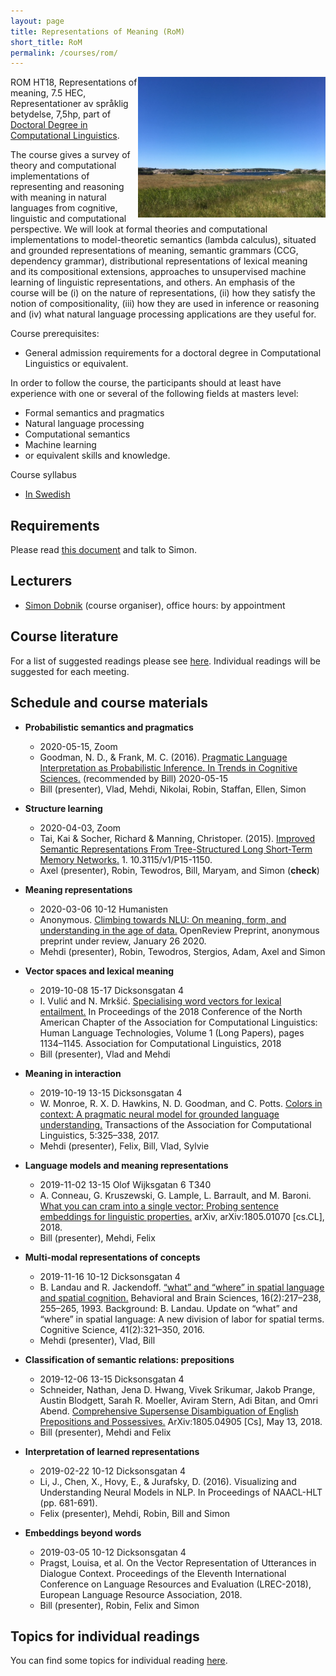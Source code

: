 ```yaml
---
layout: page
title: Representations of Meaning (RoM)
short_title: RoM
permalink: /courses/rom/
---
```


<img align="right" width="300" src="pics/rom-img_5624.jpg"/>

ROM HT18, Representations of meaning, 7.5 HEC, Representationer av
språklig betydelse, 7,5hp, part of [Doctoral Degree in Computational
Linguistics](https://flov.gu.se/digitalAssets/1605/1605989_asp-fd-datalingvistik-2016ver2.pdf).

The course gives a survey of theory and computational implementations
of representing and reasoning with meaning in natural languages from
cognitive, linguistic and computational perspective. We will look at
formal theories and computational implementations to model-theoretic
semantics (lambda calculus), situated and grounded representations of
meaning, semantic grammars (CCG, dependency grammar), distributional
representations of lexical meaning and its compositional extensions,
approaches to unsupervised machine learning of linguistic
representations, and others. An emphasis of the course will be (i) on
the nature of representations, (ii) how they satisfy the notion of
compositionality, (iii) how they are used in inference or reasoning
and (iv) what natural language processing applications are they useful
for.

Course prerequisites:

  - General admission requirements for a doctoral degree in
    Computational Linguistics or equivalent.

In order to follow the course, the participants should at least have
experience with one or several of the following fields at masters
level:

  - Formal semantics and pragmatics
  - Natural language processing
  - Computational semantics
  - Machine learning
  - or equivalent skills and knowledge.

Course syllabus

  - [In Swedish](https://flov.gu.se/digitalAssets/1578/1578778_representationer-av-spr--klig-betydelse--7-5-hp.pdf)


## Requirements

Please read [this document](../requirements.md) and talk to Simon.


## Lecturers

  - [Simon Dobnik](https://clasp.gu.se/about/people/simon-dobnik) (course organiser), office hours: by appointment


## Course literature

For a list of suggested readings please see [here](reading-list.pdf). Individual readings will be suggested for each meeting.


## Schedule and course materials

  - **Probabilistic semantics and pragmatics** 
  	* 2020-05-15, Zoom
	* Goodman, N. D., & Frank, M. C. (2016). [Pragmatic Language Interpretation as Probabilistic Inference. In Trends in Cognitive Sciences.](http://langcog.stanford.edu/papers_new/goodman-2016-underrev.pdf) (recommended by Bill) 2020-05-15
	* Bill (presenter), Vlad, Mehdi, Nikolai, Robin, Staffan, Ellen, Simon
  - **Structure learning**
  	* 2020-04-03, Zoom
	* Tai, Kai & Socher, Richard & Manning, Christoper. (2015). [Improved Semantic Representations From Tree-Structured Long Short-Term Memory Networks.](https://arxiv.org/abs/1503.00075) 1. 10.3115/v1/P15-1150. 
	* Axel (presenter), Robin, Tewodros, Bill, Maryam, and Simon (**check**)

  - **Meaning representations**
	* 2020-03-06 10-12 Humanisten
	* Anonymous. [Climbing towards NLU: On meaning, form, and understanding in the age of data.](https://openreview.net/forum?id=GKTvAcb12b) OpenReview Preprint, anonymous preprint under review, January 26 2020.
	* Mehdi (presenter), Robin, Tewodros, Stergios, Adam, Axel and Simon

  - **Vector spaces and lexical meaning**
	* 2019-10-08 15-17 Dicksonsgatan 4
	* I. Vulić and N. Mrkšić. [Specialising word vectors for lexical entailment.](http://aclweb.org/anthology/N18-1103) In Proceedings of the 2018 Conference of the North American Chapter of the Association for Computational Linguistics: Human Language Technologies, Volume 1 (Long Papers), pages 1134–1145. Association for Computational Linguistics, 2018
	* Bill (presenter), Vlad and Mehdi

  - **Meaning in interaction**
	* 2019-10-19 13-15 Dicksonsgatan 4
	* W. Monroe, R. X. D. Hawkins, N. D. Goodman, and C. Potts. [Colors in context: A pragmatic neural model for grounded language understanding.](https://transacl.org/ojs/index.php/tacl/article/view/1142) Transactions of the Association for Computational Linguistics, 5:325–338, 2017.
	* Mehdi (presenter), Felix, Bill, Vlad, Sylvie

  - **Language models and meaning representations**
	*  2019-11-02 13-15 Olof Wijksgatan 6 T340
	* A. Conneau, G. Kruszewski, G. Lample, L. Barrault, and M. Baroni. [What you can cram into a single vector: Probing sentence embeddings for linguistic properties.](https://arxiv.org/pdf/1805.01070.pdf%202018-11-02) arXiv, arXiv:1805.01070 [cs.CL], 2018. 
	* Bill (presenter), Mehdi, Felix

  - **Multi-modal representations of concepts**
	*  2019-11-16 10-12 Dicksonsgatan 4
	* B. Landau and R. Jackendoff. [“what” and “where” in spatial language and spatial cognition.](https://doi.org/10.1017/S0140525X00029733) Behavioral and Brain Sciences, 16(2):217–238, 255–265, 1993. Background: B. Landau. Update on “what” and “where” in spatial language: A new division of labor for spatial terms. Cognitive Science, 41(2):321–350, 2016. 
	* Mehdi (presenter), Vlad, Bill

  - **Classification of semantic relations: prepositions**
	* 2019-12-06 13-15 Dicksonsgatan 4
	* Schneider, Nathan, Jena D. Hwang, Vivek Srikumar, Jakob Prange, Austin Blodgett, Sarah R. Moeller, Aviram Stern, Adi Bitan, and Omri Abend. [Comprehensive Supersense Disambiguation of English Prepositions and Possessives.](http://arxiv.org/abs/1805.04905) ArXiv:1805.04905 [Cs], May 13, 2018.
	* Bill (presenter), Mehdi and Felix 

  - **Interpretation of learned representations**
	* 2019-02-22 10-12 Dicksonsgatan 4
	* Li, J., Chen, X., Hovy, E., & Jurafsky, D. (2016). Visualizing and Understanding Neural Models in NLP. In Proceedings of NAACL-HLT (pp. 681-691).
	* Felix (presenter), Mehdi, Robin, Bill and Simon

  - **Embeddings beyond words**
	* 2019-03-05 10-12 Dicksonsgatan 4
	* Pragst, Louisa, et al. On the Vector Representation of Utterances in Dialogue Context. Proceedings of the Eleventh International Conference on Language Resources and Evaluation (LREC-2018), European Language Resource Association, 2018.
	* Bill (presenter), Robin, Felix and Simon


## Topics for individual readings

You can find some topics for individual reading [here](readings.md).
